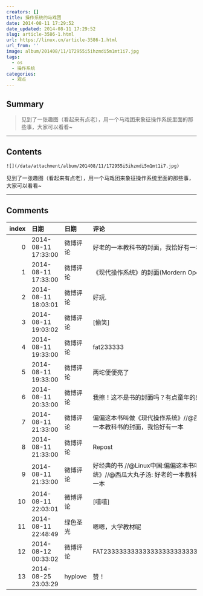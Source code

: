 ```yaml
---
creators: []
title: 操作系统的马戏团
date: 2014-08-11 17:29:52
date_updated: 2014-08-11 17:29:52
slug: article-3586-1.html
url: https://linux.cn/article-3586-1.html
url_from: ''
image: album/201408/11/172955i5ihzmdi5m1mt1i7.jpg
tags:
  - os
  - 操作系统
categories:
  - 观点
---
```


## Summary

> 见到了一张趣图（看起来有点老），用一个马戏团来象征操作系统里面的那些事，大家可以看看~

***

<!-- more -->

## Contents

`![](/data/attachment/album/201408/11/172955i5ihzmdi5m1mt1i7.jpg)`

见到了一张趣图（看起来有点老），用一个马戏团来象征操作系统里面的那些事，大家可以看看~

***

## Comments

|   index | 日期                | 日期     | 评论                                                                                                        |
|--------:|:--------------------|:---------|:------------------------------------------------------------------------------------------------------------|
|       0 | 2014-08-11 17:33:00 | 微博评论 | 好老的一本教科书的封面，我恰好有一本                                                                        |
|       1 | 2014-08-11 17:33:00 | 微博评论 | 《现代操作系统》的封面(Mordern Operating System)                                                            |
|       2 | 2014-08-11 18:03:01 | 微博评论 | 好玩.                                                                                                       |
|       3 | 2014-08-11 19:03:02 | 微博评论 | [偷笑]                                                                                                      |
|       4 | 2014-08-11 19:33:00 | 微博评论 | fat233333                                                                                                   |
|       5 | 2014-08-11 19:33:00 | 微博评论 | 两坨便便亮了                                                                                                |
|       6 | 2014-08-11 20:33:00 | 微博评论 | 我擦！这不是书的封面吗？有点童年的感觉。                                                                    |
|       7 | 2014-08-11 21:33:00 | 微博评论 | 偏偏这本书叫做《现代操作系统》//@西瓜大丸子汤: 好老的一本教科书的封面，我恰好有一本                         |
|       8 | 2014-08-11 21:33:00 | 微博评论 | Repost                                                                                                      |
|       9 | 2014-08-11 21:33:00 | 微博评论 | 好经典的书 //@Linux中国:偏偏这本书叫做《现代操作系统》//@西瓜大丸子汤: 好老的一本教科书的封面，我恰好有一本 |
|      10 | 2014-08-11 22:03:01 | 微博评论 | [嘻嘻]                                                                                                      |
|      11 | 2014-08-11 22:48:49 | 绿色圣光 | 嗯嗯，大学教材呢                                                                                            |
|      12 | 2014-08-12 00:33:02 | 微博评论 | FAT23333333333333333333333333333333333333                                                                   |
|      13 | 2014-08-25 23:03:29 | hyplove  | 赞！                                                                                                        |
